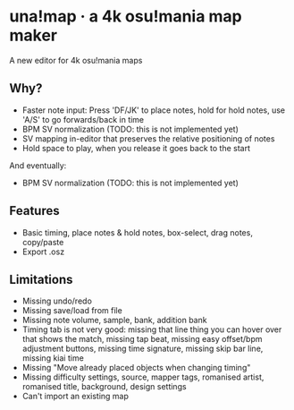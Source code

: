 # una!map · a 4k osu!mania map maker

A new editor for 4k osu!mania maps

## Why?

- Faster note input: Press 'DF/JK' to place notes, hold for hold notes, use 'A/S' to go forwards/back in time
- BPM SV normalization (TODO: this is not implemented yet)
- SV mapping in-editor that preserves the relative positioning of notes
- Hold space to play, when you release it goes back to the start

And eventually:

- BPM SV normalization (TODO: this is not implemented yet)

## Features

- Basic timing, place notes & hold notes, box-select, drag notes, copy/paste
- Export .osz

## Limitations

- Missing undo/redo
- Missing save/load from file
- Missing note volume, sample, bank, addition bank
- Timing tab is not very good: missing that line thing you can hover over that shows the match, missing tap beat, missing easy offset/bpm adjustment buttons, missing time signature, missing skip bar line, missing kiai time
- Missing "Move already placed objects when changing timing"
- Missing difficulty settings, source, mapper tags, romanised artist, romanised title, background, design settings
- Can't import an existing map